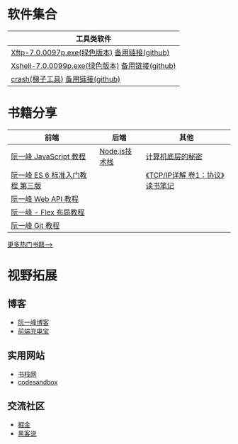 # 软件集合

| 工具类软件                                                   |
| ------------------------------------------------------------ |
| [Xftp-7.0.0097p.exe(绿色版本)](http://webpon-img.oss-cn-guangzhou.aliyuncs.com/chatFile/70761584-3e42-488a-83f8-2c2018d56562_Xftp-7.0.0097p.exe)              [备用链接(github)](https://raw.githubusercontent.com/webpon/static-store/master/software/70761584-3e42-488a-83f8-2c2018d56562_Xftp-7.0.0097p.exe) |
| [Xshell-7.0.0099p.exe(绿色版本)](http://webpon-img.oss-cn-guangzhou.aliyuncs.com/chatFile/e07d43d0-a835-43ac-8d78-064d09219633_Xshell-7.0.0099p.exe)          [备用链接(github)](https://raw.githubusercontent.com/webpon/static-store/master/software/e07d43d0-a835-43ac-8d78-064d09219633_Xshell-7.0.0099p.exe) |
| [crash(梯子工具)](http://webpon-img.oss-cn-guangzhou.aliyuncs.com/chatFile/81e26f0e-1e1a-49aa-8c9e-d8e39178d193_clash.7z)                                     [备用链接(github)](https://raw.githubusercontent.com/webpon/static-store/master/software/clash.7z) |



   # 书籍分享

   | 前端                                                                               | 后端                                                                     | 其他                                                                                          |
   | ---------------------------------------------------------------------------------- | ------------------------------------------------------------------------ | --------------------------------------------------------------------------------------------- |
   | [阮一峰 JavaScript 教程](https://www.bookstack.cn/read/javascript-tutorial/README.md) | [Node.js技术栈](https://www.bookstack.cn/read/Nodejs-Roadmap/_coverpage.md) | [计算机底层的秘密](https://www.bookstack.cn/read/webxiaohua-gitbook/README.md)                   |
   | [阮一峰 ES 6 标准入门教程 第三版](https://www.bookstack.cn/read/es6-3rd/sidebar.md)   |                                                                          | [《TCP/IP详解 卷1：协议》读书笔记](https://www.bookstack.cn/read/lutzchuck-tcpip-note/README.md) |
   | [阮一峰 Web API 教程](https://www.bookstack.cn/read/webapi-tutorial/README.md)        |                                                                          |                                                                                               |
   | [阮一峰 - Flex 布局教程](https://www.bookstack.cn/read/ruanyf-flex/0.md)              |                                                                          |                                                                                               |
   | [阮一峰 Git 教程](https://www.bookstack.cn/read/git-tutorial/README.md)               |                                                                          |                                                                                               |

   [更多热门书籍-->](https://www.bookstack.cn/rank?tab=star)

# 视野拓展

## 博客

- [阮一峰博客](https://www.ruanyifeng.com/)
- [前端充电宝](https://www.yuque.com/cuggz)

## 实用网站

- [书栈网](https://www.bookstack.cn/)
- [codesandbox](https://codesandbox.io/dashboard/recent)

## 交流社区

- [掘金](https://juejin.cn/)
- [黑客说](https://hackertalk.net/)